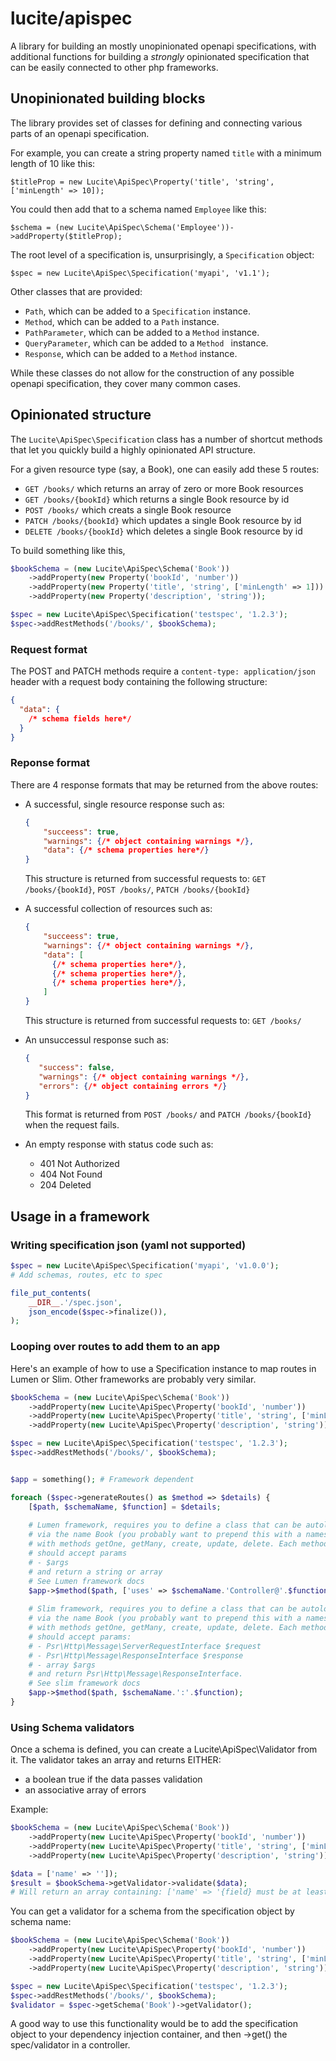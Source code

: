 # lucite/apispec
A library for building an mostly unopinionated openapi specifications, with additional functions for building a *strongly* opinionated specification that can be easily connected to other php frameworks.

## Unopinionated building blocks

The library provides set of classes for defining and connecting various parts of an openapi specification.

For example, you can create a string property named `title` with a minimum length of 10 like this:

`$titleProp = new Lucite\ApiSpec\Property('title', 'string', ['minLength' => 10]);`

You could then add that to a schema named `Employee` like this:

`$schema = (new Lucite\ApiSpec\Schema('Employee'))->addProperty($titleProp);`

The root level of a specification is, unsurprisingly, a `Specification` object:

`$spec = new Lucite\ApiSpec\Specification('myapi', 'v1.1');`

Other classes that are provided:

- `Path`, which can be added to a `Specification` instance.
- `Method`, which can be added to a `Path` instance.
- `PathParameter`, which can be added to a `Method` instance.
- `QueryParameter`, which can be added to a `Method ` instance.
- `Response`, which can be added to a `Method` instance.

While these classes do not allow for the construction of any possible openapi specification, they cover many common cases.

## Opinionated structure

The `Lucite\ApiSpec\Specification` class has a number of shortcut methods that let you quickly build a highly opinionated API structure.

For a given resource type (say, a Book), one can easily add these 5 routes:

- `GET /books/` which returns an array of zero or more Book resources
- `GET /books/{bookId}` which returns a single Book resource by id
- `POST /books/` which creats a single Book resource
- `PATCH /books/{bookId}` which updates a single Book resource by id
- `DELETE /books/{bookId}` which deletes a single Book resource by id

To build something like this,

```php
$bookSchema = (new Lucite\ApiSpec\Schema('Book'))
    ->addProperty(new Property('bookId', 'number'))
    ->addProperty(new Property('title', 'string', ['minLength' => 1]))
    ->addProperty(new Property('description', 'string'));

$spec = new Lucite\ApiSpec\Specification('testspec', '1.2.3');
$spec->addRestMethods('/books/', $bookSchema);
```

### Request format

The POST and PATCH methods require a `content-type: application/json` header with a request body containing the following structure:

```json
{
  "data": {
    /* schema fields here*/
  }
}
```

### Reponse format

There are 4 response formats that may be returned from the above routes:

- A successful, single resource response such as:

  ```json
  {
	  "succeess": true,
	  "warnings": {/* object containing warnings */},
	  "data": {/* schema properties here*/}
  }
  ```

  This structure is returned from successful requests to: `GET /books/{bookId}`, `POST /books/`, `PATCH /books/{bookId}`

- A successful collection of resources such as:

  ```json
  {
	  "succeess": true,
	  "warnings": {/* object containing warnings */},
	  "data": [
		{/* schema properties here*/},
		{/* schema properties here*/},
		{/* schema properties here*/},
	  ]
  }
  ```

  This structure is returned from successful requests to: `GET /books/`

- An unsuccessul response such as:

  ```json
  {
     "success": false,
     "warnings": {/* object containing warnings */},
     "errors": {/* object containing errors */}
  }
  ```
  
  This format is returned from `POST /books/` and `PATCH /books/{bookId}` when the request fails.

- An empty response with status code such as:
  - 401 Not Authorized
  - 404 Not Found
  - 204 Deleted


## Usage in a framework

### Writing specification json (yaml not supported)

```php
$spec = new Lucite\ApiSpec\Specification('myapi', 'v1.0.0');
# Add schemas, routes, etc to spec

file_put_contents(
    __DIR__.'/spec.json',
    json_encode($spec->finalize()),
);
```

### Looping over routes to add them to an app

Here's an example of how to use a Specification instance to map routes in Lumen or Slim. Other frameworks are probably very similar.

```php
$bookSchema = (new Lucite\ApiSpec\Schema('Book'))
    ->addProperty(new Lucite\ApiSpec\Property('bookId', 'number'))
    ->addProperty(new Lucite\ApiSpec\Property('title', 'string', ['minLength' => 1]))
    ->addProperty(new Lucite\ApiSpec\Property('description', 'string'));

$spec = new Lucite\ApiSpec\Specification('testspec', '1.2.3');
$spec->addRestMethods('/books/', $bookSchema);


$app = something(); # Framework dependent

foreach ($spec->generateRoutes() as $method => $details) {
    [$path, $schemaName, $function] = $details;
    
    # Lumen framework, requires you to define a class that can be autoloaded
    # via the name Book (you probably want to prepend this with a namespace)
    # with methods getOne, getMany, create, update, delete. Each method
    # should accept params
    # - $args
    # and return a string or array
    # See Lumen framework docs
    $app->$method($path, ['uses' => $schemaName.'Controller@'.$function]);
    
    # Slim framework, requires you to define a class that can be autoloaded
    # via the name Book (you probably want to prepend this with a namespace)
    # with methods getOne, getMany, create, update, delete. Each method
    # should accept params:
    # - Psr\Http\Message\ServerRequestInterface $request
    # - Psr\Http\Message\ResponseInterface $response
    # - array $args
    # and return Psr\Http\Message\ResponseInterface.
    # See slim framework docs
    $app->$method($path, $schemaName.':'.$function);
}
```

### Using Schema validators

Once a schema is defined, you can create a Lucite\ApiSpec\Validator from it. The validator takes an array and returns EITHER:

- a boolean true if the data passes validation
- an associative array of errors

Example:

```php
$bookSchema = (new Lucite\ApiSpec\Schema('Book'))
    ->addProperty(new Lucite\ApiSpec\Property('bookId', 'number'))
    ->addProperty(new Lucite\ApiSpec\Property('title', 'string', ['minLength' => 1]))
    ->addProperty(new Lucite\ApiSpec\Property('description', 'string'));

$data = ['name' => '']);
$result = $bookSchema->getValidator->validate($data);
# Will return an array containing: ['name' => '{field} must be at least 1 characters long']
```

You can get a validator for a schema from the specification object by schema name:

```php
$bookSchema = (new Lucite\ApiSpec\Schema('Book'))
    ->addProperty(new Lucite\ApiSpec\Property('bookId', 'number'))
    ->addProperty(new Lucite\ApiSpec\Property('title', 'string', ['minLength' => 1]))
    ->addProperty(new Lucite\ApiSpec\Property('description', 'string'));

$spec = new Lucite\ApiSpec\Specification('testspec', '1.2.3');
$spec->addRestMethods('/books/', $bookSchema);
$validator = $spec->getSchema('Book')->getValidator();
```

A good way to use this functionality would be to add the specification object to your dependency injection container, and then ->get() the spec/validator in a controller.

